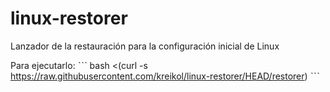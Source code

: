 # linux-restorer
Lanzador de la restauración para la configuración inicial de Linux

Para ejecutarlo: 
ˋˋˋ
bash <(curl -s https://raw.githubusercontent.com/kreikol/linux-restorer/HEAD/restorer)
ˋˋˋ
